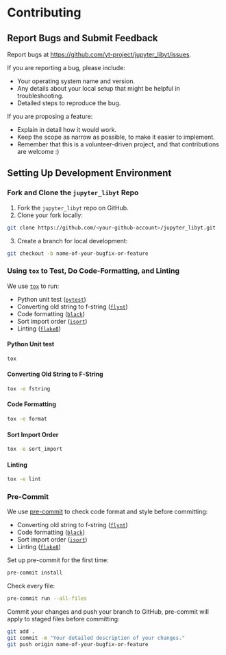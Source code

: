 # Contributing

## Report Bugs and Submit Feedback

Report bugs at https://github.com/yt-project/jupyter_libyt/issues.

If you are reporting a bug, please include:

- Your operating system name and version.
- Any details about your local setup that might be helpful in troubleshooting.
- Detailed steps to reproduce the bug.

If you are proposing a feature:

- Explain in detail how it would work.
- Keep the scope as narrow as possible, to make it easier to implement.
- Remember that this is a volunteer-driven project, and that contributions
  are welcome :)

## Setting Up Development Environment

### Fork and Clone the `jupyter_libyt` Repo

1. Fork the `jupyter_libyt` repo on GitHub.
2. Clone your fork locally:

```bash
git clone https://github.com/<your-github-account>/jupyter_libyt.git
```

3. Create a branch for local development:

```bash
git checkout -b name-of-your-bugfix-or-feature
```

### Using `tox` to Test, Do Code-Formatting, and Linting

We use [`tox`](https://tox.wiki/en/4.11.3/installation.html) to run:

- Python unit test ([`pytest`](https://docs.pytest.org/en/7.4.x/))
- Converting old string to f-string ([`flynt`](https://github.com/ikamensh/flynt#flynt---string-formatting-converter))
- Code formatting ([`black`](https://black.readthedocs.io/en/stable/))
- Sort import order ([`isort`](https://pycqa.github.io/isort/index.html))
- Linting ([`flake8`](https://flake8.pycqa.org/en/latest/))

#### Python Unit test

```bash
tox
```

#### Converting Old String to F-String

```bash
tox -e fstring
```

#### Code Formatting

```bash
tox -e format
```

#### Sort Import Order

```bash
tox -e sort_import
```

#### Linting

```bash
tox -e lint
```

### Pre-Commit

We use [pre-commit](https://pre-commit.com/#install) to check code format and style before committing:

- Converting old string to f-string ([`flynt`](https://github.com/ikamensh/flynt#flynt---string-formatting-converter))
- Code formatting ([`black`](https://black.readthedocs.io/en/stable/))
- Sort import order ([`isort`](https://pycqa.github.io/isort/index.html))
- Linting ([`flake8`](https://flake8.pycqa.org/en/latest/))

Set up pre-commit for the first time:

```bash
pre-commit install
```

Check every file:

```bash
pre-commit run --all-files
```

Commit your changes and push your branch to GitHub, pre-commit will apply to staged files before committing:

```bash
git add .
git commit -m "Your detailed description of your changes."
git push origin name-of-your-bugfix-or-feature
```
